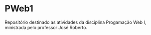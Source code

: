 # PWeb1
Repositório destinado as atividades da disciplina Progamação Web I, ministrada pelo professor José Roberto.
